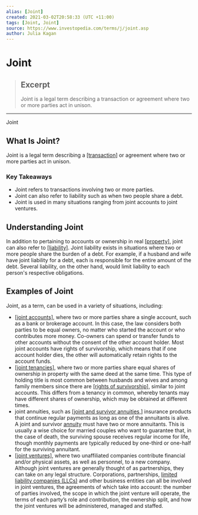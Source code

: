 ```yaml
---
alias: [Joint]
created: 2021-03-02T20:58:33 (UTC +11:00)
tags: [Joint, Joint]
source: https://www.investopedia.com/terms/j/joint.asp
author: Julia Kagan
---
```


# Joint

> ## Excerpt
> Joint is a legal term describing a transaction or agreement where two or more parties act in unison.

---

Joint
## What Is Joint?

Joint is a legal term describing a [[transaction]](https://www.investopedia.com/terms/t/transaction.asp) or agreement where two or more parties act in unison.

### Key Takeaways

-   Joint refers to transactions involving two or more parties.
-   Joint can also refer to liability such as when two people share a debt.
-   Joint is used in many situations ranging from joint accounts to joint ventures.

## Understanding Joint

In addition to pertaining to accounts or ownership in real [[property]](https://www.investopedia.com/terms/p/property.asp), joint can also refer to [[liability]](https://www.investopedia.com/terms/l/liability.asp). Joint liability exists in situations where two or more people share the burden of a debt. For example, if a husband and wife have joint liability for a debt, each is responsible for the entire amount of the debt. Several liability, on the other hand, would limit liability to each person's respective obligations.

## Examples of Joint

Joint, as a term, can be used in a variety of situations, including: 

-   [[joint accounts]](https://www.investopedia.com/terms/j/jointaccount.asp), where two or more parties share a single account, such as a bank or brokerage account. In this case, the law considers both parties to be equal owners, no matter who started the account or who contributes more money. Co-owners can spend or transfer funds to other accounts without the consent of the other account holder. Most joint accounts have rights of survivorship, which means that if one account holder dies, the other will automatically retain rights to the account funds.
-   [[joint tenancies]](https://www.investopedia.com/terms/j/joint-tenancy.asp), where two or more parties share equal shares of ownership in property with the same deed at the same time. This type of holding title is most common between husbands and wives and among family members since there are [[rights of survivorship]](https://www.investopedia.com/terms/j/jtwros.asp), similar to joint accounts. This differs from a tenancy in common, whereby tenants may have different shares of ownership, which may be obtained at different times.
-   joint annuities, such as [[joint and survivor annuities,]](https://www.investopedia.com/terms/j/jointandsurvivorannuity.asp) insurance products that continue regular payments as long as one of the annuitants is alive. A joint and survivor [annuity](https://www.investopedia.com/terms/a/annuity.asp) must have two or more annuitants. This is usually a wise choice for married couples who want to guarantee that, in the case of death, the surviving spouse receives regular income for life, though monthly payments are typically reduced by one-third or one-half for the surviving annuitant. 
-   [[joint ventures]](https://www.investopedia.com/terms/j/jointventure.asp), where two unaffiliated companies contribute financial and/or physical assets, as well as personnel, to a new company. Although joint ventures are generally thought of as partnerships, they can take on any legal structure. Corporations, partnerships, [limited liability companies (LLCs)](https://www.investopedia.com/terms/l/llc.asp) and other business entities can all be involved in joint ventures, the agreements of which take into account: the number of parties involved, the scope in which the joint venture will operate, the terms of each party’s role and contribution, the ownership split, and how the joint ventures will be administered, managed and staffed.
